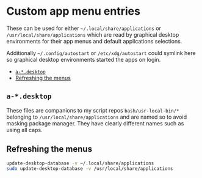 # Custom app menu entries

These can be used for either `~/.local/share/applications` or
`/usr/local/share/applications` which are read by graphical desktop
environments for their app menus and default applications selections.

Additionally `~/.config/autostart` or `/etc/xdg/autostart` could symlink here
so graphical desktop environments started the apps on login.

<!-- editorconfig-checker-disable -->
<!-- prettier-ignore-start -->

<!-- START doctoc generated TOC please keep comment here to allow auto update -->
<!-- DON'T EDIT THIS SECTION, INSTEAD RE-RUN doctoc TO UPDATE -->

- [`a-*.desktop`](#a-desktop)
- [Refreshing the menus](#refreshing-the-menus)

<!-- END doctoc generated TOC please keep comment here to allow auto update -->

<!-- prettier-ignore-end -->
<!-- editorconfig-checker-enable -->

## `a-*.desktop`

These files are companions to my script repos `bash/usr-local-bin/*` belonging
to `/usr/local/share/applications` and are named so to
avoid masking package manager. They have clearly different names such as using
all caps.

## Refreshing the menus

```bash
update-desktop-database -v ~/.local/share/applications
sudo update-desktop-database -v /usr/local/share/applications
```
